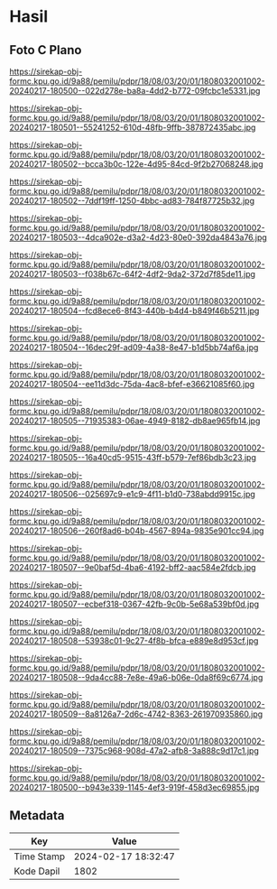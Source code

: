 # Hasil

## Foto C Plano

https://sirekap-obj-formc.kpu.go.id/9a88/pemilu/pdpr/18/08/03/20/01/1808032001002-20240217-180500--022d278e-ba8a-4dd2-b772-09fcbc1e5331.jpg

https://sirekap-obj-formc.kpu.go.id/9a88/pemilu/pdpr/18/08/03/20/01/1808032001002-20240217-180501--55241252-610d-48fb-9ffb-387872435abc.jpg

https://sirekap-obj-formc.kpu.go.id/9a88/pemilu/pdpr/18/08/03/20/01/1808032001002-20240217-180502--bcca3b0c-122e-4d95-84cd-9f2b27068248.jpg

https://sirekap-obj-formc.kpu.go.id/9a88/pemilu/pdpr/18/08/03/20/01/1808032001002-20240217-180502--7ddf19ff-1250-4bbc-ad83-784f87725b32.jpg

https://sirekap-obj-formc.kpu.go.id/9a88/pemilu/pdpr/18/08/03/20/01/1808032001002-20240217-180503--4dca902e-d3a2-4d23-80e0-392da4843a76.jpg

https://sirekap-obj-formc.kpu.go.id/9a88/pemilu/pdpr/18/08/03/20/01/1808032001002-20240217-180503--f038b67c-64f2-4df2-9da2-372d7f85de11.jpg

https://sirekap-obj-formc.kpu.go.id/9a88/pemilu/pdpr/18/08/03/20/01/1808032001002-20240217-180504--fcd8ece6-8f43-440b-b4d4-b849f46b5211.jpg

https://sirekap-obj-formc.kpu.go.id/9a88/pemilu/pdpr/18/08/03/20/01/1808032001002-20240217-180504--16dec29f-ad09-4a38-8e47-b1d5bb74af6a.jpg

https://sirekap-obj-formc.kpu.go.id/9a88/pemilu/pdpr/18/08/03/20/01/1808032001002-20240217-180504--ee11d3dc-75da-4ac8-bfef-e36621085f60.jpg

https://sirekap-obj-formc.kpu.go.id/9a88/pemilu/pdpr/18/08/03/20/01/1808032001002-20240217-180505--71935383-06ae-4949-8182-db8ae965fb14.jpg

https://sirekap-obj-formc.kpu.go.id/9a88/pemilu/pdpr/18/08/03/20/01/1808032001002-20240217-180505--16a40cd5-9515-43ff-b579-7ef86bdb3c23.jpg

https://sirekap-obj-formc.kpu.go.id/9a88/pemilu/pdpr/18/08/03/20/01/1808032001002-20240217-180506--025697c9-e1c9-4f11-b1d0-738abdd9915c.jpg

https://sirekap-obj-formc.kpu.go.id/9a88/pemilu/pdpr/18/08/03/20/01/1808032001002-20240217-180506--260f8ad6-b04b-4567-894a-9835e901cc94.jpg

https://sirekap-obj-formc.kpu.go.id/9a88/pemilu/pdpr/18/08/03/20/01/1808032001002-20240217-180507--9e0baf5d-4ba6-4192-bff2-aac584e2fdcb.jpg

https://sirekap-obj-formc.kpu.go.id/9a88/pemilu/pdpr/18/08/03/20/01/1808032001002-20240217-180507--ecbef318-0367-42fb-9c0b-5e68a539bf0d.jpg

https://sirekap-obj-formc.kpu.go.id/9a88/pemilu/pdpr/18/08/03/20/01/1808032001002-20240217-180508--53938c01-9c27-4f8b-bfca-e889e8d953cf.jpg

https://sirekap-obj-formc.kpu.go.id/9a88/pemilu/pdpr/18/08/03/20/01/1808032001002-20240217-180508--9da4cc88-7e8e-49a6-b06e-0da8f69c6774.jpg

https://sirekap-obj-formc.kpu.go.id/9a88/pemilu/pdpr/18/08/03/20/01/1808032001002-20240217-180509--8a8126a7-2d6c-4742-8363-261970935860.jpg

https://sirekap-obj-formc.kpu.go.id/9a88/pemilu/pdpr/18/08/03/20/01/1808032001002-20240217-180509--7375c968-908d-47a2-afb8-3a888c9d17c1.jpg

https://sirekap-obj-formc.kpu.go.id/9a88/pemilu/pdpr/18/08/03/20/01/1808032001002-20240217-180500--b943e339-1145-4ef3-919f-458d3ec69855.jpg


## Metadata

| Key        | Value               |
| ---------- | ------------------- |
| Time Stamp | 2024-02-17 18:32:47 |
| Kode Dapil | 1802                |



